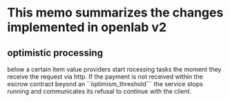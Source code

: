 # This memo summarizes the changes implemented in openlab v2
## optimistic processing
below a certain item value providers start rocessing tasks the moment they receive the request via http. If the payment is not received within the escrow contract beyond an ``òptimism_threshold``` the service stops running and communicates its refusal to continue with the client.
